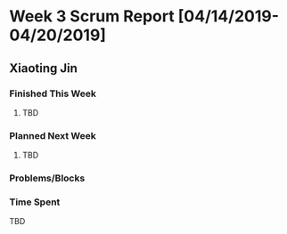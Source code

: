 # Week 3 Scrum Report [04/14/2019-04/20/2019]

## Xiaoting Jin

### Finished This Week
1. TBD
### Planned Next Week
1. TBD
### Problems/Blocks


### Time Spent
TBD
